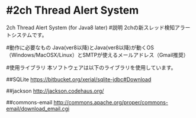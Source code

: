 #2ch Thread Alert System
===========================

2ch Thread Alert System (for Java8 later)
#説明
2chの新スレッド検知アラートシステムです。


#動作に必要なもの
Java(ver8以降)とJava(ver8以降)が動くOS（Windows/MacOSX/Linux）とSMTPが使えるメールアドレス（Gmail推奨）



#使用ライブラリ
本ソフトウェアは以下のライブラリを使用しています。

##SQLite
https://bitbucket.org/xerial/sqlite-jdbc#Download

##jackson
http://jackson.codehaus.org/

##commons-email
http://commons.apache.org/proper/commons-email/download_email.cgi
